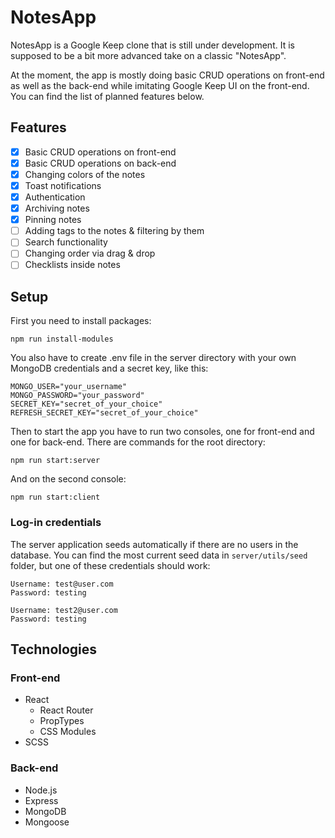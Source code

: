 # NotesApp

NotesApp is a Google Keep clone that is still under development. It is supposed to be a bit more advanced take on a classic "NotesApp".

At the moment, the app is mostly doing basic CRUD operations on front-end as well as the back-end while imitating Google Keep UI on the front-end. You can find the list of planned features below.

## Features

- [x] Basic CRUD operations on front-end
- [x] Basic CRUD operations on back-end
- [x] Changing colors of the notes
- [x] Toast notifications
- [x] Authentication
- [x] Archiving notes
- [x] Pinning notes
- [ ] Adding tags to the notes & filtering by them
- [ ] Search functionality
- [ ] Changing order via drag & drop
- [ ] Checklists inside notes

## Setup

First you need to install packages:

```
npm run install-modules
```

You also have to create .env file in the server directory with your own MongoDB credentials and a secret key, like this:

```
MONGO_USER="your_username"
MONGO_PASSWORD="your_password"
SECRET_KEY="secret_of_your_choice"
REFRESH_SECRET_KEY="secret_of_your_choice"
```

Then to start the app you have to run two consoles, one for front-end and one for back-end. There are commands for the root directory:

```
npm run start:server
```

And on the second console:

```
npm run start:client
```

### Log-in credentials

The server application seeds automatically if there are no users in the database. You can find the most current seed data in `server/utils/seed` folder, but one of these credentials should work:

```
Username: test@user.com
Password: testing
```

```
Username: test2@user.com
Password: testing
```

## Technologies

### Front-end

- React
  - React Router
  - PropTypes
  - CSS Modules
- SCSS

### Back-end

- Node.js
- Express
- MongoDB
- Mongoose
